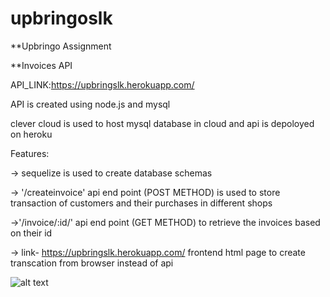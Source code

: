 # upbringoslk

**Upbringo Assignment

**Invoices API

API_LINK:https://upbringslk.herokuapp.com/



API is created using node.js and mysql 

clever cloud is used to host  mysql database in cloud  and api is depoloyed on heroku

Features:

->  sequelize is used to create database schemas

-> '/createinvoice' api end point (POST METHOD) is used to store transaction of customers 
     and their purchases in different shops 

->'/invoice/:id/' api end point (GET METHOD)   to retrieve the invoices based on their id


-> link- https://upbringslk.herokuapp.com/ frontend html page to create transcation from browser instead of api

 ![alt text](https://github.com/saikarthikslk/upbringoslk/blob/main/Screenshot_21.png)
 


